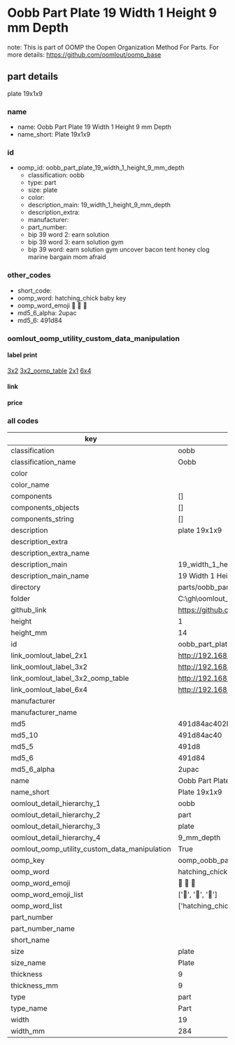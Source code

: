 # Oobb Part Plate 19 Width 1 Height 9 mm Depth  

note: This is part of OOMP the Oopen Organization Method For Parts. For more details: https://github.com/oomlout/oomp_base

##  part details
  



plate 19x1x9



### name
* name: Oobb Part Plate 19 Width 1 Height 9 mm Depth
* name_short: Plate 19x1x9 
### id
* oomp_id: oobb_part_plate_19_width_1_height_9_mm_depth
  * classification: oobb
  * type: part
  * size: plate
  * color: 
  * description_main: 19_width_1_height_9_mm_depth
  * description_extra: 
  * manufacturer: 
  * part_number: 
  * bip 39 word 2: earn solution
  * bip 39 word 3: earn solution gym
  * bip 39 word: earn solution gym uncover bacon tent honey clog marine bargain mom afraid

### other_codes
* short_code: 
* oomp_word: hatching_chick baby key
* oomp_word_emoji :hatching_chick: :baby: :key:
* md5_6_alpha: 2upac
* md5_6: 491d84






### oomlout_oomp_utility_custom_data_manipulation
#### label print
[3x2](http://192.168.1.245:1112/?label=oomp%202upac)
[3x2_oomp_table](http://192.168.1.108:1112/?label=oomp%202upac)
[2x1](http://192.168.1.242:1112/?label=oomp%202upac)
[6x4](http://192.168.1.55:1112/?label=oomp%202upac)    

#### link

                              

#### price







### all codes 
| key | value |  
| --- | --- |  
| classification | oobb |  
| classification_name | Oobb |  
| color |  |  
| color_name |  |  
| components | [] |  
| components_objects | [] |  
| components_string | [] |  
| description | plate 19x1x9 |  
| description_extra |  |  
| description_extra_name |  |  
| description_main | 19_width_1_height_9_mm_depth |  
| description_main_name | 19 Width 1 Height 9 mm Depth |  
| directory | parts/oobb_part_plate_19_width_1_height_9_mm_depth |  
| folder | C:\gh\oomlout_oobb_version_4_generated_parts\things\oobb_part_plate_19_width_1_height_9_mm_depth |  
| github_link | https://github.com/oomlout/oomlout_oomp_part_src/tree/main/parts/oobb_part_plate_19_width_1_height_9_mm_depth |  
| height | 1 |  
| height_mm | 14 |  
| id | oobb_part_plate_19_width_1_height_9_mm_depth |  
| link_oomlout_label_2x1 | http://192.168.1.242:1112/?label=oomp%202upac |  
| link_oomlout_label_3x2 | http://192.168.1.245:1112/?label=oomp%202upac |  
| link_oomlout_label_3x2_oomp_table | http://192.168.1.108:1112/?label=oomp%202upac |  
| link_oomlout_label_6x4 | http://192.168.1.55:1112/?label=oomp%202upac |  
| manufacturer |  |  
| manufacturer_name |  |  
| md5 | 491d84ac402b8da77d08aecad033b22a |  
| md5_10 | 491d84ac40 |  
| md5_5 | 491d8 |  
| md5_6 | 491d84 |  
| md5_6_alpha | 2upac |  
| name | Oobb Part Plate 19 Width 1 Height 9 mm Depth |  
| name_short | Plate 19x1x9  |  
| oomlout_detail_hierarchy_1 | oobb |  
| oomlout_detail_hierarchy_2 | part |  
| oomlout_detail_hierarchy_3 | plate |  
| oomlout_detail_hierarchy_4 | 9_mm_depth |  
| oomlout_oomp_utility_custom_data_manipulation | True |  
| oomp_key | oomp_oobb_part_plate_19_width_1_height_9_mm_depth |  
| oomp_word | hatching_chick baby key |  
| oomp_word_emoji | :hatching_chick: :baby: :key: |  
| oomp_word_emoji_list | [':hatching_chick:', ':baby:', ':key:'] |  
| oomp_word_list | ['hatching_chick', 'baby', 'key'] |  
| part_number |  |  
| part_number_name |  |  
| short_name |  |  
| size | plate |  
| size_name | Plate |  
| thickness | 9 |  
| thickness_mm | 9 |  
| type | part |  
| type_name | Part |  
| width | 19 |  
| width_mm | 284 |  

